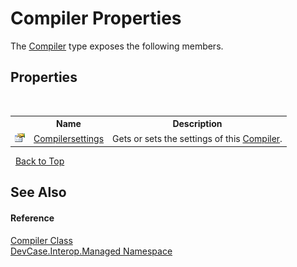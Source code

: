 # Compiler Properties
 

The <a href="T_DevCase_Interop_Managed_Compiler">Compiler</a> type exposes the following members.


## Properties
&nbsp;<table><tr><th></th><th>Name</th><th>Description</th></tr><tr><td>![Public property](media/pubproperty.gif "Public property")</td><td><a href="P_DevCase_Interop_Managed_Compiler_Compilersettings">Compilersettings</a></td><td>
Gets or sets the settings of this <a href="T_DevCase_Interop_Managed_Compiler">Compiler</a>.</td></tr></table>&nbsp;
<a href="#compiler-properties">Back to Top</a>

## See Also


#### Reference
<a href="T_DevCase_Interop_Managed_Compiler">Compiler Class</a><br /><a href="N_DevCase_Interop_Managed">DevCase.Interop.Managed Namespace</a><br />